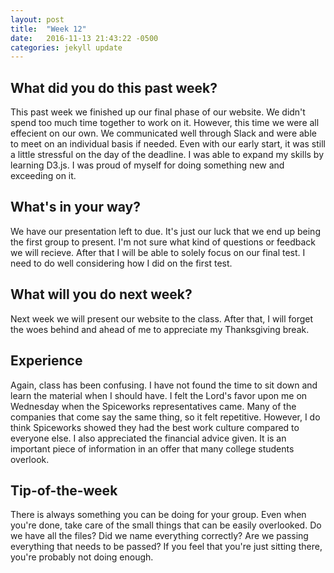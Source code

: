 ```yaml
---
layout: post
title:  "Week 12"
date:   2016-11-13 21:43:22 -0500
categories: jekyll update
---
```

## What did you do this past week?

This past week we finished up our final phase of our website. We didn't spend too much time together to work on it. However, this time we were all effecient on our own. We communicated well through Slack and were able to meet on an individual basis if needed. Even with our early start, it was still a little stressful on the day of the deadline. I was able to expand my skills by learning D3.js. I was proud of myself for doing something new and exceeding on it. 


## What's in your way?

We have our presentation left to due. It's just our luck that we end up being the first group to present. I'm not sure what kind of questions or feedback we will recieve. After that I will be able to solely focus on our final test. I need to do well considering how I did on the first test. 

## What will you do next week?

Next week we will present our website to the class. After that, I will forget the woes behind and ahead of me to appreciate my Thanksgiving break. 

## Experience

Again, class has been confusing. I have not found the time to sit down and learn the material when I should have. I felt the Lord's favor upon me on Wednesday when the Spiceworks representatives came. Many of the companies that come say the same thing, so it felt repetitive. However, I do think Spiceworks showed they had the best work culture compared to everyone else. I also appreciated the financial advice given. It is an important piece of information in an offer that many college students overlook.


## Tip-of-the-week

There is always something you can be doing for your group. Even when you're done, take care of the small things that can be easily overlooked. Do we have all the files? Did we name everything correctly? Are we passing everything that needs to be passed? If you feel that you're just sitting there, you're probably not doing enough.